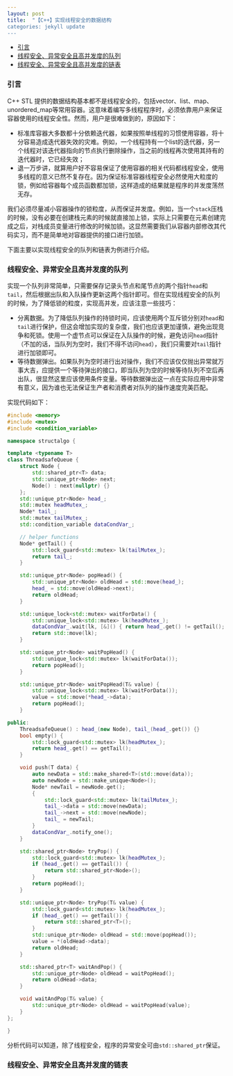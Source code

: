 ```yaml
---
layout: post
title:  "【C++】实现线程安全的数据结构
categories: jekyll update
---
```


<!-- vim-markdown-toc GFM -->

* [引言](#引言)
* [线程安全、异常安全且高并发度的队列](#线程安全异常安全且高并发度的队列)
* [线程安全、异常安全且高并发度的链表](#线程安全异常安全且高并发度的链表)

<!-- vim-markdown-toc -->

### 引言
C++ STL 提供的数据结构基本都不是线程安全的，包括vector、list、map、unordered_map等常用容器。这意味着编写多线程程序时，必须依靠用户来保证容器使用的线程安全性。然而，用户是很难做到的，原因如下：
- 标准库容器大多数都十分依赖迭代器，如果按照单线程的习惯使用容器，将十分容易造成迭代器失效的灾难。例如，一个线程持有一个list的迭代器，另一个线程对该迭代器指向的节点执行删除操作，当之前的线程再次使用其持有的迭代器时，它已经失效；
- 退一万步讲，就算用户好不容易保证了使用容器的相关代码都线程安全，使用多线程的意义已然不复存在。因为保证标准容器线程安全必然使用大粒度的锁，例如给容器每个成员函数都加锁，这样造成的结果就是程序的并发度荡然无存。

我们必须尽量减小容器操作的锁粒度，从而保证并发度。例如，当一个`stack`压栈的时候，没有必要在创建栈元素的时候就直接加上锁，实际上只需要在元素创建完成之后，对栈成员变量进行修改的时候加锁。这显然需要我们从容器内部修改其代码实习，而不是简单地对容器提供的接口进行加锁。

下面主要以实现线程安全的队列和链表为例进行介绍。

### 线程安全、异常安全且高并发度的队列

实现一个队列非常简单，只需要保存记录头节点和尾节点的两个指针`head`和`tail`，然后根据出队和入队操作更新这两个指针即可。但在实现线程安全的队列的时候，为了降低锁的粒度，实现高并发，应该注意一些技巧：
- 分离数据。为了降低队列操作的持锁时间，应该使用两个互斥锁分别对`head`和`tail`进行保护，但这会增加实现的复杂度，我们也应该更加谨慎，避免出现竞争和死锁。使用一个虚节点可以保证在入队操作的时候，避免访问`head`指针（不加的话，当队列为空时，我们不得不访问`head`），我们只需要对`tail`指针进行加锁即可。
- 等待数据弹出。如果队列为空时进行出对操作，我们不应该仅仅抛出异常就万事大吉，应提供一个等待弹出的接口，即当队列为空的时候等待队列不空后再出队，很显然这里应该使用条件变量。等待数据弹出这一点在实际应用中非常有意义，因为谁也无法保证生产者和消费者对队列的操作速度完美匹配。

实现代码如下：

```c++
#include <memory>
#include <mutex>
#include <condition_variable>

namespace structalgo {

template <typename T>
class ThreadsafeQueue {
    struct Node {
        std::shared_ptr<T> data;
        std::unique_ptr<Node> next;
        Node() : next(nullptr) {}
    };
    std::unique_ptr<Node> head_;
    std::mutex headMutex_;
    Node* tail_;
    std::mutex tailMutex_;
    std::condition_variable dataCondVar_;

    // helper functions
    Node* getTail() {
        std::lock_guard<std::mutex> lk(tailMutex_);
        return tail_;
    }

    std::unique_ptr<Node> popHead() {
        std::unique_ptr<Node> oldHead = std::move(head_);
        head_ = std::move(oldHead->next);
        return oldHead;
    }

    std::unique_lock<std::mutex> waitForData() {
        std::unique_lock<std::mutex> lk(headMutex_);
        dataCondVar_.wait(lk, [&]() { return head_.get() != getTail(); });
        return std::move(lk);
    }

    std::unique_ptr<Node> waitPopHead() {
        std::unique_lock<std::mutex> lk(waitForData());
        return popHead();
    }

    std::unique_ptr<Node> waitPopHead(T& value) {
        std::unique_lock<std::mutex> lk(waitForData());
        value = std::move(*head_->data);
        return popHead();
    }

public:
    ThreadsafeQueue() : head_(new Node), tail_(head_.get()) {}
    bool empty() {
        std::lock_guard<std::mutex> lk(headMutex_);
        return head_.get() == getTail();
    }

    void push(T data) {
        auto newData = std::make_shared<T>(std::move(data));
        auto newNode = std::make_unique<Node>();
        Node* newTail = newNode.get();
        {
            std::lock_guard<std::mutex> lk(tailMutex_);
            tail_->data = std::move(newData);
            tail_->next = std::move(newNode);
            tail_ = newTail;
        }
        dataCondVar_.notify_one();
    }

    std::shared_ptr<Node> tryPop() {
        std::lock_guard<std::mutex> lk(headMutex_);
        if (head_.get() == getTail()) {
            return std::shared_ptr<Node>();
        }
        return popHead();
    }

    std::unique_ptr<Node> tryPop(T& value) {
        std::lock_guard<std::mutex> lk(headMutex_);
        if (head_.get() == getTail()) {
            return std::shared_ptr<T>();
        }
        std::unique_ptr<Node> oldHead = std::move(popHead());
        value = *(oldHead->data);
        return oldHead;
    }

    std::shared_ptr<T> waitAndPop() {
        std::unique_ptr<Node> oldHead = waitPopHead();
        return oldHead->data;
    }

    void waitAndPop(T& value) {
        std::unique_ptr<Node> oldHead = waitPopHead(value);
    }
};

}
```
分析代码可以知道，除了线程安全，程序的异常安全可由`std::shared_ptr`保证。

### 线程安全、异常安全且高并发度的链表


